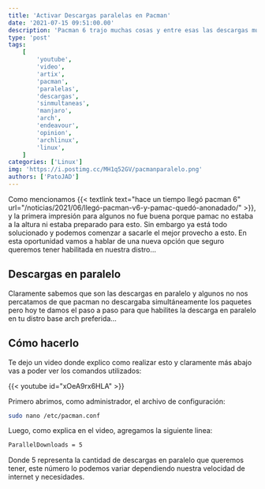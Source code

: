 ```yaml
---
title: 'Activar Descargas paralelas en Pacman'
date: '2021-07-15 09:51:00.00'
description: 'Pacman 6 trajo muchas cosas y entre esas las descargas multiples'
type: 'post'
tags:
    [
        'youtube',
        'video',
        'artix',
        'pacman',
        'paralelas',
        'descargas',
        'sinmultaneas',
        'manjaro',
        'arch',
        'endeavour',
        'opinion',
        'archlinux',
        'linux',
    ]
categories: ['Linux']
img: 'https://i.postimg.cc/MH1q52GV/pacmanparalelo.png'
authors: ['PatoJAD']
---
```


Como mencionamos {{< textlink text="hace un tiempo llegó pacman 6" url="/noticias/2021/06/llegó-pacman-v6-y-pamac-quedó-anonadado/" >}}, y la primera impresión para algunos no fue buena porque pamac no estaba a la altura ni estaba preparado para esto. Sin embargo ya está todo solucionado y podemos comenzar a sacarle el mejor provecho a esto. En esta oportunidad vamos a hablar de una nueva opción que seguro queremos tener habilitada en nuestra distro…

## Descargas en paralelo

Claramente sabemos que son las descargas en paralelo y algunos no nos percatamos de que pacman no descargaba simultáneamente los paquetes pero hoy te damos el paso a paso para que habilites la descarga en paralelo en tu distro base arch preferida…

## Cómo hacerlo

Te dejo un video donde explico como realizar esto y claramente más abajo vas a poder ver los comandos utilizados:

{{< youtube id="xOeA9rx6HLA" >}}

Primero abrimos, como administrador, el archivo de configuración:

```bash
sudo nano /etc/pacman.conf
```

Luego, como explica en el video, agregamos la siguiente linea:

```bash
ParallelDownloads = 5
```

Donde 5 representa la cantidad de descargas en paralelo que queremos tener, este número lo podemos variar dependiendo nuestra velocidad de internet y necesidades.
